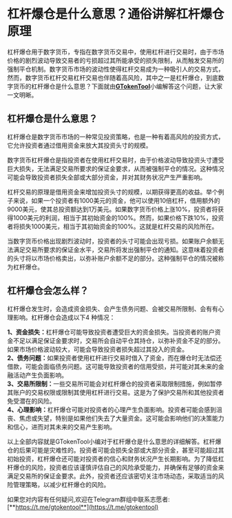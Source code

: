 # 杠杆爆仓是什么意思？通俗讲解杠杆爆仓原理

杠杆爆仓用于数字货币，专指在数字货币交易中，使用杠杆进行交易时，由于市场价格的剧烈波动导致交易者的亏损超过其所能承受的损失限制，从而触发交易所的强制平仓机制。数字货币市场的波动性使得杠杆交易成为一种吸引人的交易方式，然而，数字货币杠杆交易杠杆交易也伴随着高风险，其中之一是杠杆爆仓，到底数字货币的杠杆爆仓是什么意思？下面就由[**GTokenTool**](https://docs.gtokentool.com)小编解答这个问题，让大家一文明晰。

## 杠杆爆仓是什么意思？

杠杆爆仓是数字货币市场的一种常见投资策略，也是一种有着高风险的投资方式，它允许投资者通过借用资金来放大其投资头寸的规模。

数字货币杠杆爆仓是指投资者在使用杠杆交易时，由于价格波动导致投资头寸遭受巨大损失，无法满足交易所要求的保证金要求，从而被强制平仓的情况。这种情况可能会导致投资者损失全部或大部分资金，并对其财务状况产生严重影响。

杠杆交易的原理是借用资金来增加投资头寸的规模，以期获得更高的收益。举个例子来说，如果一个投资者有1000美元的资金，他可以使用10倍杠杆，借用额外的9000美元，使其总投资额达到1万美元。如果数字货币价格上涨10%，投资者将获得1000美元的利润，相当于其初始资金的100%。然而，如果价格下跌10%，投资者将损失1000美元，相当于其初始资金的100%。这就是杠杆交易的风险所在。

当数字货币价格出现剧烈波动时，投资者的头寸可能会出现亏损。如果账户余额无法满足交易所要求的保证金水平，交易所将发出强制平仓的通知。这意味着投资者的头寸将以市场价格卖出，以弥补账户余额不足的部分。这种强制平仓的情况被称为杠杆爆仓。

## 杠杆爆仓会怎么样？

杠杆爆仓发生时，会造成资金损失、会产生债务问题、会被交易所限制、会有有心理影响。杠杆爆仓会造成以下4种情况：

**1、资金损失：**&#x6760;杆爆仓可能导致投资者遭受巨大的资金损失。当投资者的账户资金不足以满足保证金要求时，交易所会自动平仓其持仓，以弥补资金不足的部分。如果市场价格波动较大，可能会导致投资者损失超过其投入的资金。\
**2、债务问题：**&#x5982;果投资者使用杠杆进行交易时借入了资金，而在爆仓时无法偿还借款，可能会面临债务问题。这可能导致投资者的信用受损，并可能对其未来的金融活动产生负面影响。\
**3、交易所限制：**&#x4E00;些交易所可能会对杠杆爆仓的投资者采取限制措施，例如暂停其账户的交易权限或限制其使用杠杆进行交易。这是为了保护交易所和其他投资者免受潜在的风险。\
**4、心理影响：**&#x6760;杆爆仓可能对投资者的心理产生负面影响。投资者可能会感到沮丧、焦虑或失望，特别是如果他们失去了大量资金。这可能会影响他们的决策能力和信心，进而对其未来的交易产生影响。

以上全部内容就是GTokenTool小编对于杠杆爆仓是什么意思的详细解答。杠杆爆仓的后果可能是灾难性的。投资者可能会损失全部或大部分资金，甚至可能超过其初始投资，杠杆爆仓还可能对投资者的信心和财务状况产生长期影响。为了降低杠杆爆仓的风险，投资者应该谨慎评估自己的风险承受能力，并确保有足够的资金来满足交易所的保证金要求。此外，投资者还应该密切关注市场动态，采取适当的风险管理策略，以减少杠杆爆仓的风险。

如果您对内容有任何疑问,欢迎在Telegram群组中联系志愿者: [**https://t.me/gtokentool**](https://t.me/gtokentool)
